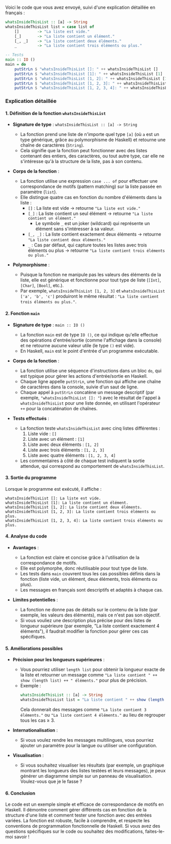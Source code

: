 Voici le code que vous avez envoyé, suivi d'une explication détaillée en français :

```haskell
whatsInsideThisList :: [a] -> String
whatsInsideThisList list = case list of
    []        -> "La liste est vide."
    [_]       -> "La liste contient un élément."
    [_, _]    -> "La liste contient deux éléments."
    _         -> "La liste contient trois éléments ou plus."

-- Tests
main :: IO ()
main = do
    putStrLn $ "whatsInsideThisList []: " ++ whatsInsideThisList []                    -- Affiche "whatsInsideThisList []: La liste est vide."
    putStrLn $ "whatsInsideThisList [1]: " ++ whatsInsideThisList [1]               -- Affiche "whatsInsideThisList [1]: La liste contient un élément."
    putStrLn $ "whatsInsideThisList [1, 2]: " ++ whatsInsideThisList [1, 2]         -- Affiche "whatsInsideThisList [1, 2]: La liste contient deux éléments."
    putStrLn $ "whatsInsideThisList [1, 2, 3]: " ++ whatsInsideThisList [1, 2, 3]   -- Affiche "whatsInsideThisList [1, 2, 3]: La liste contient trois éléments ou plus."
    putStrLn $ "whatsInsideThisList [1, 2, 3, 4]: " ++ whatsInsideThisList [1, 2, 3, 4] -- Affiche "whatsInsideThisList [1, 2, 3, 4]: La liste contient trois éléments ou plus."
```

### Explication détaillée

#### 1. **Définition de la fonction `whatsInsideThisList`**
- **Signature de type** : `whatsInsideThisList :: [a] -> String`
  - La fonction prend une liste de n'importe quel type `[a]` (où `a` est un type générique, grâce au polymorphisme de Haskell) et retourne une chaîne de caractères (`String`).
  - Cela signifie que la fonction peut fonctionner avec des listes contenant des entiers, des caractères, ou tout autre type, car elle ne s'intéresse qu'à la structure de la liste, pas à son contenu.

- **Corps de la fonction** :
  - La fonction utilise une expression `case ... of` pour effectuer une correspondance de motifs (pattern matching) sur la liste passée en paramètre (`list`).
  - Elle distingue quatre cas en fonction du nombre d'éléments dans la liste :
    - `[]` : La liste est vide → retourne `"La liste est vide."`
    - `[_]` : La liste contient un seul élément → retourne `"La liste contient un élément."`
      - Le symbole `_` est un joker (wildcard) qui représente un élément sans s'intéresser à sa valeur.
    - `[_, _]` : La liste contient exactement deux éléments → retourne `"La liste contient deux éléments."`
    - `_` : Cas par défaut, qui capture toutes les listes avec trois éléments ou plus → retourne `"La liste contient trois éléments ou plus."`

- **Polymorphisme** :
  - Puisque la fonction ne manipule pas les valeurs des éléments de la liste, elle est générique et fonctionne pour tout type de liste (`[Int]`, `[Char]`, `[Bool]`, etc.).
  - Par exemple, `whatsInsideThisList [1, 2, 3]` et `whatsInsideThisList ['a', 'b', 'c']` produiront le même résultat : `"La liste contient trois éléments ou plus."`.

#### 2. **Fonction `main`**
- **Signature de type** : `main :: IO ()`
  - La fonction `main` est de type `IO ()`, ce qui indique qu'elle effectue des opérations d'entrée/sortie (comme l'affichage dans la console) et ne retourne aucune valeur utile (le type `()` est vide).
  - En Haskell, `main` est le point d'entrée d'un programme exécutable.

- **Corps de la fonction** :
  - La fonction utilise une séquence d'instructions dans un bloc `do`, qui est typique pour gérer les actions d'entrée/sortie en Haskell.
  - Chaque ligne appelle `putStrLn`, une fonction qui affiche une chaîne de caractères dans la console, suivie d'un saut de ligne.
  - Chaque appel à `putStrLn` concatène un message descriptif (par exemple, `"whatsInsideThisList []: "`) avec le résultat de l'appel à `whatsInsideThisList` pour une liste donnée, en utilisant l'opérateur `++` pour la concaténation de chaînes.

- **Tests effectués** :
  - La fonction teste `whatsInsideThisList` avec cinq listes différentes :
    1. Liste vide : `[]`
    2. Liste avec un élément : `[1]`
    3. Liste avec deux éléments : `[1, 2]`
    4. Liste avec trois éléments : `[1, 2, 3]`
    5. Liste avec quatre éléments : `[1, 2, 3, 4]`
  - Les commentaires à côté de chaque test indiquent la sortie attendue, qui correspond au comportement de `whatsInsideThisList`.

#### 3. **Sortie du programme**
Lorsque le programme est exécuté, il affiche :
```
whatsInsideThisList []: La liste est vide.
whatsInsideThisList [1]: La liste contient un élément.
whatsInsideThisList [1, 2]: La liste contient deux éléments.
whatsInsideThisList [1, 2, 3]: La liste contient trois éléments ou plus.
whatsInsideThisList [1, 2, 3, 4]: La liste contient trois éléments ou plus.
```

#### 4. **Analyse du code**
- **Avantages** :
  - La fonction est claire et concise grâce à l'utilisation de la correspondance de motifs.
  - Elle est polymorphe, donc réutilisable pour tout type de liste.
  - Les tests dans `main` couvrent tous les cas possibles définis dans la fonction (liste vide, un élément, deux éléments, trois éléments ou plus).
  - Les messages en français sont descriptifs et adaptés à chaque cas.

- **Limites potentielles** :
  - La fonction ne donne pas de détails sur le contenu de la liste (par exemple, les valeurs des éléments), mais ce n'est pas son objectif.
  - Si vous vouliez une description plus précise pour des listes de longueur supérieure (par exemple, "La liste contient exactement 4 éléments"), il faudrait modifier la fonction pour gérer ces cas spécifiques.

#### 5. **Améliorations possibles**
- **Précision pour les longueurs supérieures** :
  - Vous pourriez utiliser `length list` pour obtenir la longueur exacte de la liste et retourner un message comme `"La liste contient " ++ show (length list) ++ " éléments."` pour plus de précision.
  - Exemple :
    ```haskell
    whatsInsideThisList :: [a] -> String
    whatsInsideThisList list = "La liste contient " ++ show (length list) ++ " éléments."
    ```
    Cela donnerait des messages comme `"La liste contient 3 éléments."` ou `"La liste contient 4 éléments."` au lieu de regrouper tous les cas ≥ 3.

- **Internationalisation** :
  - Si vous voulez rendre les messages multilingues, vous pourriez ajouter un paramètre pour la langue ou utiliser une configuration.

- **Visualisation** :
  - Si vous souhaitez visualiser les résultats (par exemple, un graphique montrant les longueurs des listes testées et leurs messages), je peux générer un diagramme simple sur un panneau de visualisation. Voulez-vous que je le fasse ?

#### 6. **Conclusion**
Le code est un exemple simple et efficace de correspondance de motifs en Haskell. Il démontre comment gérer différents cas en fonction de la structure d'une liste et comment tester une fonction avec des entrées variées. La fonction est robuste, facile à comprendre, et respecte les conventions de programmation fonctionnelle de Haskell. Si vous avez des questions spécifiques sur le code ou souhaitez des modifications, faites-le-moi savoir !
